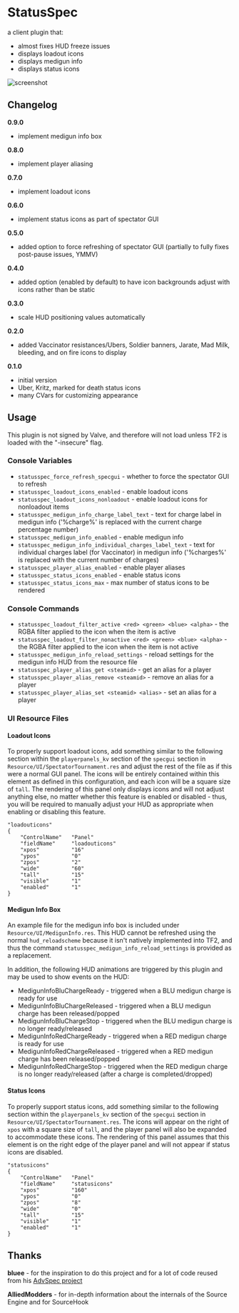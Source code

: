 StatusSpec
==========

a client plugin that:
* almost fixes HUD freeze issues
* displays loadout icons
* displays medigun info
* displays status icons

![screenshot](http://i.imgur.com/HliUKLk.png)

Changelog
---------

**0.9.0**
* implement medigun info box

**0.8.0**
* implement player aliasing

**0.7.0**
* implement loadout icons

**0.6.0**
* implement status icons as part of spectator GUI

**0.5.0**
* added option to force refreshing of spectator GUI (partially to fully fixes post-pause issues, YMMV)

**0.4.0**
* added option (enabled by default) to have icon backgrounds adjust with icons rather than be static

**0.3.0**
* scale HUD positioning values automatically

**0.2.0**
* added Vaccinator resistances/Ubers, Soldier banners, Jarate, Mad Milk, bleeding, and on fire icons to display

**0.1.0**
* initial version
* Uber, Kritz, marked for death status icons
* many CVars for customizing appearance

Usage
-----
This plugin is not signed by Valve, and therefore will not load unless TF2 is loaded with the "-insecure" flag.

### Console Variables
* `statusspec_force_refresh_specgui` - whether to force the spectator GUI to refresh
* `statusspec_loadout_icons_enabled` - enable loadout icons
* `statusspec_loadout_icons_nonloadout` - enable loadout icons for nonloadout items
* `statusspec_medigun_info_charge_label_text` - text for charge label in medigun info ('%charge%' is replaced with the current charge percentage number)
* `statusspec_medigun_info_enabled` - enable medigun info
* `statusspec_medigun_info_individual_charges_label_text` - text for individual charges label (for Vaccinator) in medigun info ('%charges%' is replaced with the current number of charges)
* `statusspec_player_alias_enabled` - enable player aliases
* `statusspec_status_icons_enabled` - enable status icons
* `statusspec_status_icons_max` - max number of status icons to be rendered

### Console Commands
* `statusspec_loadout_filter_active <red> <green> <blue> <alpha>` - the RGBA filter applied to the icon when the item is active
* `statusspec_loadout_filter_nonactive <red> <green> <blue> <alpha>` - the RGBA filter applied to the icon when the item is not active
* `statusspec_medigun_info_reload_settings` - reload settings for the medigun info HUD from the resource file
* `statusspec_player_alias_get <steamid>` - get an alias for a player
* `statusspec_player_alias_remove <steamid>` - remove an alias for a player
* `statusspec_player_alias_set <steamid> <alias>` - set an alias for a player

### UI Resource Files

#### Loadout Icons
To properly support loadout icons, add something similar to the following section within the `playerpanels_kv` section of the `specgui` section in `Resource/UI/SpectatorTournament.res` and adjust the rest of the file as if this were a normal GUI panel. The icons will be entirely contained within this element as defined in this configuration, and each icon will be a square size of `tall`. The rendering of this panel only displays icons and will not adjust anything else, no matter whether this feature is enabled or disabled - thus, you will be required to manually adjust your HUD as appropriate when enabling or disabling this feature.
```
"loadouticons"
{
	"ControlName"   "Panel"
	"fieldName"     "loadouticons"
	"xpos"          "16"
	"ypos"          "0"
	"zpos"          "2"
	"wide"          "60"
	"tall"          "15"
	"visible"       "1"
	"enabled"       "1"
}
```

#### Medigun Info Box
An example file for the medigun info box is included under `Resource/UI/MedigunInfo.res`. This HUD cannot be refreshed using the normal `hud_reloadscheme` because it isn't natively implemented into TF2, and thus the command `statusspec_medigun_info_reload_settings` is provided as a replacement.

In addition, the following HUD animations are triggered by this plugin and may be used to show events on the HUD:
* MedigunInfoBluChargeReady - triggered when a BLU medigun charge is ready for use
* MedigunInfoBluChargeReleased - triggered when a BLU medigun charge has been released/popped
* MedigunInfoBluChargeStop - triggered when the BLU medigun charge is no longer ready/released
* MedigunInfoRedChargeReady - triggered when a RED medigun charge is ready for use
* MedigunInfoRedChargeReleased - triggered when a RED medigun charge has been released/popped
* MedigunInfoRedChargeStop - triggered when the RED medigun charge is no longer ready/released (after a charge is completed/dropped)

#### Status Icons
To properly support status icons, add something similar to the following section within the `playerpanels_kv` section of the `specgui` section in `Resource/UI/SpectatorTournament.res`. The icons will appear on the right of `xpos` with a square size of `tall`, and the player panel will also be expanded to accommodate these icons. The rendering of this panel assumes that this element is on the right edge of the player panel and will not appear if status icons are disabled.
```
"statusicons"
{
	"ControlName"	"Panel"
	"fieldName"		"statusicons"
	"xpos"			"160"
	"ypos"			"0"
	"zpos"			"8"
	"wide"			"0"
	"tall"			"15"
	"visible"		"1"
	"enabled"		"1"
}
```

Thanks
------
**bluee** - for the inspiration to do this project and for a lot of code reused from his [AdvSpec project](https://github.com/MattMcNam/advspec)

**AlliedModders** - for in-depth information about the internals of the Source Engine and for SourceHook
